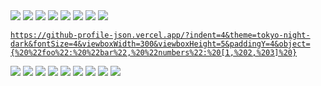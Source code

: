 <!-- heading -->
<img src="https://github-profile-json.vercel.app/?indent=4&theme=tokyo-night-dark&fontSize=4&viewboxWidth=300&viewboxHeight=5&paddingY=4&oneLine=true&object={%22repository_name%22:%22github-profile-json%22}" />

<!-- description section -->
<img src="https://github-profile-json.vercel.app/?indent=4&theme=tokyo-night-dark&fontSize=4&viewboxWidth=300&viewboxHeight=5&paddingY=4&oneLine=true&object={%22section%22:%20%22description%22}" />

<img src="https://github-profile-json.vercel.app/?indent=4&theme=tokyo-night-dark&fontSize=4&viewboxWidth=300&viewboxHeight=20&paddingY=4&object=[%20%22A%20simple%20way%20to%20add%20stylized%20and%20syntax%20highlighted%20JSON%20code%20snippets%20to%20your%20GitHub%20profile!%22,%20%22You%20can%20also%20use%20it%20in%20any%20GitHub%20markdown%20file,%20including%20your%20repository%20README!%22%20]" />

<!-- features section -->
<img src="https://github-profile-json.vercel.app/?indent=4&theme=tokyo-night-dark&fontSize=4&viewboxWidth=300&viewboxHeight=5&paddingY=4&oneLine=true&object={%22section%22:%22features%22}" />

<img src="https://github-profile-json.vercel.app/?indent=4&theme=tokyo-night-dark&fontSize=4&viewboxWidth=300&viewboxHeight=20&paddingY=4&object=[%20%22You%20can%20adjust%20values%20to%20your%20liking,%20such%20as%20the%20snippet%20padding,%20line%20spacing,%20viewbox%20width/height%20and%20indent!%22,%20%22There%20are%20also%20200+%20themes%20you%20can%20choose%20from,%20including%20your%20favourite%20code%20editor%20themes!%22%20]" />

<!-- parameters section -->
<img src="https://github-profile-json.vercel.app/?indent=4&theme=tokyo-night-dark&fontSize=4&viewboxWidth=300&viewboxHeight=5&paddingY=4&oneLine=true&object={%22section%22:%20%22parameters%22}" />

<img src="https://github-profile-json.vercel.app/?indent=4&theme=tokyo-night-dark&fontSize=4&viewboxWidth=300&viewboxHeight=345&paddingY=4&object={%20%22parameters%22:%20{%20%22object%22:%20{%20%22type%22:%20%22string%22,%20%22description%22:%20%22The%20JSON%20object%20that%20will%20be%20displayed%20in%20the%20snippet%22,%20%22required%22:%20true%20},%20%22viewboxHeight%22:%20{%20%22type%22:%20%22number%22,%20%22description%22:%20%22The%20viewbox%20height%20of%20the%20snippet%20SVG%22,%20%22required%22:%20false,%20%22default%22:%20null%20},%20%22viewboxWidth%22:%20{%20%22type%22:%20%22number%22,%20%22description%22:%20%22The%20viewbox%20width%20of%20the%20snippet%20SVG%22,%20%22required%22:%20false,%20%22default%22:%20null%20},%20%22paddingX%22:%20{%20%22type%22:%20%22number%22,%20%22description%22:%20%22The%20padding%20of%20the%20object%20on%20the%20X%20axis%22,%20%22required%22:%20false,%20%22default%22:%208%20},%20%22paddingY%22:%20{%20%22type%22:%20%22number%22,%20%22description%22:%20%22The%20padding%20of%20the%20object%20on%20the%20Y%20axis%22,%20%22required%22:%20false,%20%22default%22:%2018%20},%20%22lineSpacing%22:%20{%20%22type%22:%20%22number%22,%20%22description%22:%20%22The%20line%20spacing%20between%20each%20object%20line%22,%20%22required%22:%20false,%20%22default%22:%201%20},%20%22fontSize%22:%20{%20%22type%22:%20%22number%22,%20%22description%22:%20%22The%20font%20size%20of%20the%20JSON%20snippet%22,%20%22required%22:%20false,%20%22default%22:%2012%20},%20%22indentSize%22:%20{%20%22type%22:%20%22number%22,%20%22description%22:%20%22The%20indent%20size%20of%20the%20JSON%20snippet%22,%20%22required%22:%20false,%20%22default%22:%202%20},%20%22oneLine%22:%20{%20%22type%22:%20%22boolean%22,%20%22description%22:%20%22Whether%20or%20not%20the%20snippet%20will%20be%20strictly%20in%20one%20line%22,%20%22required%22:%20false,%20%22default%22:%20false%20},%20%22theme%22:%20{%20%22type%22:%20%22string%22,%20%22description%22:%20%22The%20theme%20of%20the%20JSON%20snippet%22,%20%22required%22:%20false,%20%22default%22:%20%22github-dark%22%20},%20%22background%22:%20{%20%22type%22:%20%22boolean%22,%20%22description%22:%20%22Whether%20or%20not%20the%20background%20will%20be%20filled%20or%20transparent%22,%20%22required%22:%20false,%20%22default%22:%20false%20}%20}%20}" />

<!-- example section -->
<img src="https://github-profile-json.vercel.app/?indent=4&theme=tokyo-night-dark&fontSize=4&viewboxWidth=300&viewboxHeight=5&paddingY=4&oneLine=true&object={%22section%22:%20%22example%22}" />

[`https://github-profile-json.vercel.app/?indent=4&theme=tokyo-night-dark&fontSize=4&viewboxWidth=300&viewboxHeight=5&paddingY=4&object={%20%22foo%22:%20%22bar%22,%20%22numbers%22:%20[1,%202,%203]%20}`](https://github-profile-json.vercel.app/?indent=4&theme=tokyo-night-dark&fontSize=4&viewboxWidth=300&viewboxHeight=5&paddingY=4&object={%20%22foo%22:%20%22bar%22,%20%22numbers%22:%20[1,%202,%203]%20})

<img src="https://github-profile-json.vercel.app/?indent=4&theme=tokyo-night-dark&fontSize=4&viewboxWidth=300&viewboxHeight=40&paddingY=4&object={%20%22foo%22:%20%22bar%22,%20%22numbers%22:%20[1,%202,%203]%20}" />

<!-- themes section -->
<img src="https://github-profile-json.vercel.app/?indent=4&theme=tokyo-night-dark&fontSize=4&viewboxWidth=300&viewboxHeight=5&paddingY=4&oneLine=true&object={%22section%22:%22themes%22}" />

<!-- github-dark -->
<img src="https://github-profile-json.vercel.app/?indent=4&background=true&theme=github-dark&fontSize=4&viewboxWidth=300&viewboxHeight=65&paddingY=9&object={%20%22theme%22:%20%22github-dark%22,%20%22list%22:%20[1,%202,%203],%20%22data%22:%20{%20%22foo%22:%20%22bar%22%20}%20}" />
<!-- tokyo-night-dark -->
<img src="https://github-profile-json.vercel.app/?indent=4&background=true&theme=tokyo-night-dark&fontSize=4&viewboxWidth=300&viewboxHeight=65&paddingY=9&object={%20%22theme%22:%20%22tokyo-night-dark%22,%20%22list%22:%20[1,%202,%203],%20%22data%22:%20{%20%22foo%22:%20%22bar%22%20}%20}" />
<!-- dracula -->
<img src="https://github-profile-json.vercel.app/?indent=4&background=true&theme=dracula&fontSize=4&viewboxWidth=300&viewboxHeight=65&paddingY=9&object={%20%22theme%22:%20%22dracula%22,%20%22list%22:%20[1,%202,%203],%20%22data%22:%20{%20%22foo%22:%20%22bar%22%20}%20}" />
<!-- androidstudio -->
<img src="https://github-profile-json.vercel.app/?indent=4&background=true&theme=androidstudio&fontSize=4&viewboxWidth=300&viewboxHeight=65&paddingY=9&object={%20%22theme%22:%20%22androidstudio%22,%20%22list%22:%20[1,%202,%203],%20%22data%22:%20{%20%22foo%22:%20%22bar%22%20}%20}" />
<!-- stackoverflow-dark -->
<img src="https://github-profile-json.vercel.app/?indent=4&background=true&theme=stackoverflow-dark&fontSize=4&viewboxWidth=300&viewboxHeight=65&paddingY=9&object={%20%22theme%22:%20%22stackoverflow-dark%22,%20%22list%22:%20[1,%202,%203],%20%22data%22:%20{%20%22foo%22:%20%22bar%22%20}%20}" />
<!-- windows-10 -->
<img src="https://github-profile-json.vercel.app/?indent=4&background=true&theme=windows-10&fontSize=4&viewboxWidth=300&viewboxHeight=65&paddingY=9&object={%20%22theme%22:%20%22windows-10%22,%20%22list%22:%20[1,%202,%203],%20%22data%22:%20{%20%22foo%22:%20%22bar%22%20}%20}" />
<!-- more themes -->
<a href="https://github.com/ibrahimcaj/github-profile-json/tree/main/api/styles">
  <img src="https://github-profile-json.vercel.app/?indent=4&theme=tokyo-night-dark&fontSize=4&viewboxWidth=300&viewboxHeight=5&paddingY=4&oneLine=true&object={%22message%22:%22You%20can%20find%20more%20themes%20by%20clicking%20here!%22}" />
</a>
